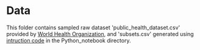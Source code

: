 # Data
This folder contains sampled raw dataset 'public_health_dataset.csv' provided by [World Health Organization](https://www.who.int/data/gho), and 'subsets.csv' generated using [intruction code](/Python_notebook/Feeder3.1.ipynb) in the Python_notebook directory. 
